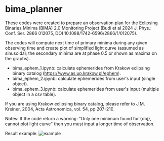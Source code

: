 # bima_planner
These codes were created to prepare an observation plan for the Eclipsing Binaries Minima (BIMA) 2.0 Monitoring Project (Budi et al 2024 J. Phys.: Conf. Ser. 2866 012075, DOI 10.1088/1742-6596/2866/1/012075). 

The codes will compute next time of primary minima during any given observing time and create plot of simplified light curve (assumed as sinusoidal; the secondary minima are at phase 0.5 or shown as maxima on the graphs). 

- bima_ephem_1.ipynb: calculate ephemerides from Krakow eclipsing binary catalog (https://www.as.up.krakow.pl/ephem).
- bima_ephem_2.ipynb: calculate ephemerides from user's input (single object).
- bima_ephem_3.ipynb: calculate ephemerides from user's input (multiple object in a csv table).

If you are using Krakow eclipsing binary catalog, please refer to J.M. Kreiner, 2004, Acta Astronomica, vol. 54, pp 207-210.

Notes: If the code return a warning: "Only one minimum found for {obj}, cannot plot light curve" then you must input a longer time of observation.

Result example: 
![example](https://github.com/user-attachments/assets/13956f9b-589c-43bf-a28f-df1809b88b7b)
